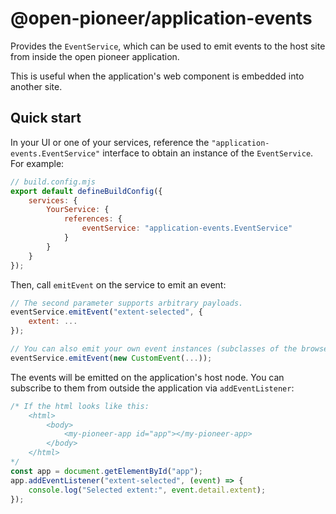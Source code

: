 # @open-pioneer/application-events

Provides the `EventService`, which can be used to emit events to the host site from inside the open pioneer application.

This is useful when the application's web component is embedded into another site.

## Quick start

In your UI or one of your services, reference the `"application-events.EventService"` interface to obtain an instance of the `EventService`.
For example:

```js
// build.config.mjs
export default defineBuildConfig({
    services: {
        YourService: {
            references: {
                eventService: "application-events.EventService"
            }
        }
    }
});
```

Then, call `emitEvent` on the service to emit an event:

```js
// The second parameter supports arbitrary payloads.
eventService.emitEvent("extent-selected", {
    extent: ...
});

// You can also emit your own event instances (subclasses of the browser's Event class etc.)
eventService.emitEvent(new CustomEvent(...));
```

The events will be emitted on the application's host node.
You can subscribe to them from outside the application via `addEventListener`:

```js
/* If the html looks like this:
    <html>
        <body>
            <my-pioneer-app id="app"></my-pioneer-app>
        </body>
    </html>
*/
const app = document.getElementById("app");
app.addEventListener("extent-selected", (event) => {
    console.log("Selected extent:", event.detail.extent);
});
```
